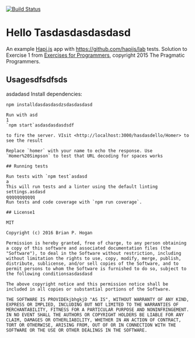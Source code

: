 [![Build Status](https://drone.infotracklabs.com/api/badges/NickCarton/hello_hapi/status.svg)](https://drone.infotracklabs.com/NickCarton/hello_hapi)

# Hello Tasdasdasdasdasd
An example [Hapi.js](https://hapijs.com/) app with https://github.com/hapijs/lab tests. Solution to Exercise 1 from [Exercises for Programmers](http://pragprog.com/titles/bhwb), copyright 2015 The Pragmatic Programmers.

## Usagesdfsdfsds
asdadasd
Install dependencies:

```
npm installdasdasdasdzsdasdasdasd

Run with asd
1
`npm start`asdasdasdasdsdf

to fire the server. VIsit <http://localhost:3000/hasdasdello/Homer> to see the result

Replace `homer` with your name to echo the response. Use `Homer%20Simpson` to test that URL decoding for spaces works

## Running tests

Run tests with `npm test`asdasd
a
This will run tests and a linter using the default linting settings.asdasd
qqqqqqqqqqq
Run tests and code coverage with `npm run coverage`.

## License1

MIT

Copyright (c) 2016 Brian P. Hogan

Permission is hereby granted, free of charge, to any person obtaining a copy of this software and associated documentation files (the "Software"), to deal in the Software without restriction, including without limitation the rights to use, copy, modify, merge, publish, distribute, sublicense, and/or sell copies of the Software, and to permit persons to whom the Software is furnished to do so, subject to the following conditionsasdasdasd

The above copyright notice and this permission notice shall be included in all copies or substantial portions of the Software.

THE SOFTWARE IS PROVIDEkjbhgkjD "AS IS", WITHOUT WARRANTY OF ANY KIND, EXPRESS OR IMPLIED, INCLUDING BUT NOT LIMITED TO THE WARRANTIES OF MERCHANTABILITY, FITNESS FOR A PARTICULAR PURPOSE AND NONINFRINGEMENT. IN NO EVENT SHALL THE AUTHORS OR COPYRIGHT HOLDERS BE LIABLE FOR ANY CLAIM, DAMAGES OR OTHERLIABILITY, WHETHER IN AN ACTION OF CONTRACT, TORT OR OTHERWISE, ARISING FROM, OUT OF OR IN CONNECTION WITH THE SOFTWARE OR THE USE OR OTHER DEALINGS IN THE SOFTWARE.
